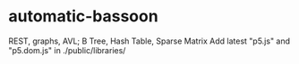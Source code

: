 # automatic-bassoon
REST, graphs, AVL; B Tree, Hash Table, Sparse Matrix
Add latest "p5.js" and "p5.dom.js" in ./public/libraries/
